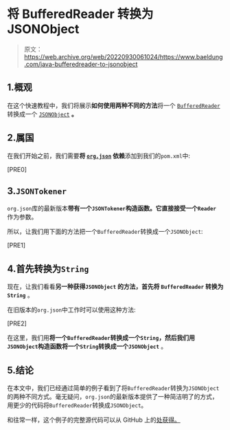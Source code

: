 # 将 BufferedReader 转换为 JSONObject

> 原文：<https://web.archive.org/web/20220930061024/https://www.baeldung.com/java-bufferedreader-to-jsonobject>

## 1.概观

在这个快速教程中，我们将展示**如何使用两种不同的方法**将一个 [`BufferedReader`](/web/20220630134032/https://www.baeldung.com/java-buffered-reader) 转换成一个 [`JSONObject`](/web/20220630134032/https://www.baeldung.com/java-org-json#jsonobject) **。**

## 2.属国

在我们开始之前，我们需要**将 [`org.json`](https://web.archive.org/web/20220630134032/https://search.maven.org/search?q=g:org.json%20AND%20a:json&core=gav) 依赖**添加到我们的`pom.xml`中:

[PRE0]

## 3.`JSONTokener`

`org.json`库的最新版本**带有一个`JSONTokener`构造函数。它直接接受一个`Reader`** 作为参数。

所以，让我们用下面的方法把一个`BufferedReader`转换成一个`JSONObject`:

[PRE1]

## 4.首先转换为`String`

现在，让我们看看**另一种获得`JSONObject` 的方法，首先将 `BufferedReader` 转换为 `String`** 。

在旧版本的`org.json`中工作时可以使用这种方法:

[PRE2]

在这里，我们用**将一个`BufferedReader`转换成一个`String`，然后我们用`JSONObject`构造函数将一个`String`转换成一个`JSONObject`** 。

## 5.结论

在本文中，我们已经通过简单的例子看到了将`BufferedReader`转换为`JSONObject`的两种不同方式。毫无疑问，`org.json`的最新版本提供了一种简洁明了的方式，用更少的代码将`BufferedReader`转换成`JSONObject`。

和往常一样，这个例子的完整源代码可以从 GitHub 上的[处获得。](https://web.archive.org/web/20220630134032/https://github.com/eugenp/tutorials/tree/master/core-java-modules/core-java-io-conversions-2)